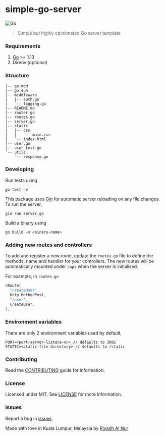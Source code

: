# simple-go-server
![Go](https://github.com/riyadhalnur/simple-go-server/workflows/Go/badge.svg?branch=master)  

> Simple but highly opinionated Go server template

### Requirements  
1. [Go](https://golang.org) >= 1.13  
2. Direnv (optional)  

### Structure
```
|-- go.mod
|-- go.sum
|-- middleware
|   |-- auth.go
|   `-- logging.go
|-- README.md
|-- router.go
|-- routes.go
|-- server.go
|-- static
|   |-- css
|   |   `-- main.css
|   `-- index.html
|-- user.go
|-- user_test.go
`-- utils
    `-- response.go
```  

### Developing  
Run tests using
```
go test -v
```  

This package uses [Gin](https://github.com/codegangsta/gin) for automatic server reloading on any file changes. To run the server,
```
gin run server.go
```

Build a binary using  
```
go build -o <binary-name>
```  

### Adding new routes and controllers  
To add and register a new route, update the `routes.go` file to define the methods, name and handler for your controllers. The new routes will be automatically mounted under `/api` when the server is initialised.  

For example, in `routes.go`  
```go
&Route{
  "createUser",
  http.MethodPost,
  "/user",
  CreateUser,
},
```  

### Environment variables  
There are only 2 environment variables used by default,
```
PORT=<port-server-listens-on> // defaults to 3001
STATIC=<static-file-directory> // defaults to /static
```  

### Contributing  
Read the [CONTRIBUTING](CONTRIBUTING.md) guide for information.  

### License  
Licensed under MIT. See [LICENSE](LICENSE) for more information.  

### Issues  
Report a bug in [issues](https://github.com/riyadhalnur/simple-go-server/issues).   

Made with love in Kuala Lumpur, Malaysia by [Riyadh Al Nur](https://verticalaxisbd.com)
